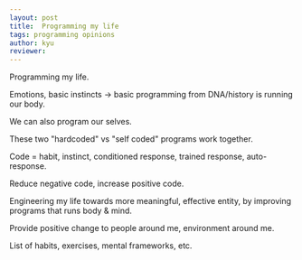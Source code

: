 ```yaml
---
layout: post
title:  Programming my life
tags: programming opinions
author: kyu
reviewer:
---
```

Programming my life.

Emotions, basic instincts -> basic programming from DNA/history is running our body.

We can also program our selves.

These two "hardcoded" vs "self coded" programs work together.

Code = habit, instinct, conditioned response, trained response, auto-response.

Reduce negative code, increase positive code.

Engineering my life towards more meaningful, effective entity, by improving programs that runs body & mind.

Provide positive change to people around me, environment around me.

List of habits, exercises, mental frameworks, etc.